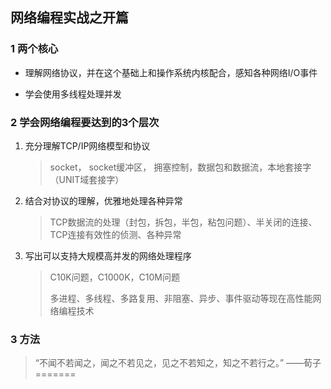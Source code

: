## 网络编程实战之开篇

### 1 两个核心

* 理解网络协议，并在这个基础上和操作系统内核配合，感知各种网络I/O事件

* 学会使用多线程处理并发

### 2 学会网络编程要达到的3个层次

1. 充分理解TCP/IP网络模型和协议

   > socket， socket缓冲区， 拥塞控制，数据包和数据流，本地套接字（UNIT域套接字）

2. 结合对协议的理解，优雅地处理各种异常

   > TCP数据流的处理（封包，拆包，半包，粘包问题）、半关闭的连接、TCP连接有效性的侦测、各种异常

3. 写出可以支持大规模高并发的网络处理程序

   > C10K问题，C1000K，C10M问题
   >
   > 多进程、多线程、多路复用、非阻塞、异步、事件驱动等现在高性能网络编程技术

### 3 方法

> “不闻不若闻之，闻之不若见之，见之不若知之，知之不若行之。” ——荀子
=======


